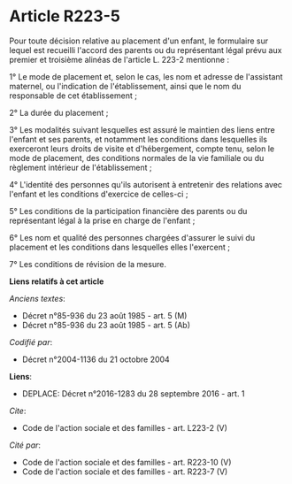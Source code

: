# Article R223-5

Pour toute décision relative au placement d'un enfant, le formulaire sur lequel est recueilli l'accord des parents ou du
représentant légal prévu aux premier et troisième alinéas de l'article L. 223-2 mentionne : 

1° Le mode de placement et, selon le cas, les nom et adresse de l'assistant maternel, ou l'indication de l'établissement,
ainsi que le nom du responsable de cet établissement ; 

2° La durée du placement ; 

3° Les modalités suivant lesquelles est assuré le maintien des liens entre l'enfant et ses parents, et notamment les
conditions dans lesquelles ils exerceront leurs droits de visite et d'hébergement, compte tenu, selon le mode de placement,
des conditions normales de la vie familiale ou du règlement intérieur de l'établissement ; 

4° L'identité des personnes qu'ils autorisent à entretenir des relations avec l'enfant et les conditions d'exercice de
celles-ci ; 

5° Les conditions de la participation financière des parents ou du représentant légal à la prise en charge de l'enfant ; 

6° Les nom et qualité des personnes chargées d'assurer le suivi du placement et les conditions dans lesquelles elles
l'exercent ; 

7° Les conditions de révision de la mesure.

**Liens relatifs à cet article**

_Anciens textes_:

  - Décret n°85-936 du 23 août 1985 - art. 5 (M)
  - Décret n°85-936 du 23 août 1985 - art. 5 (Ab)

_Codifié par_:

  - Décret n°2004-1136 du 21 octobre 2004

**Liens**:

  - DEPLACE: Décret n°2016-1283 du 28 septembre 2016 - art. 1

_Cite_:

  - Code de l'action sociale et des familles - art. L223-2 (V)

_Cité par_:

  - Code de l'action sociale et des familles - art. R223-10 (V)
  - Code de l'action sociale et des familles - art. R223-7 (V)
